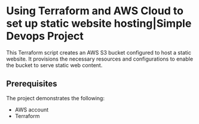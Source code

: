 # Using Terraform and AWS Cloud to set up static website hosting|Simple Devops Project 

This Terraform script creates an AWS S3 bucket configured to host a static website. It provisions the necessary resources and configurations to enable the bucket to serve static web content.

## Prerequisites

The project demonstrates the following:

- AWS account
- Terraform


